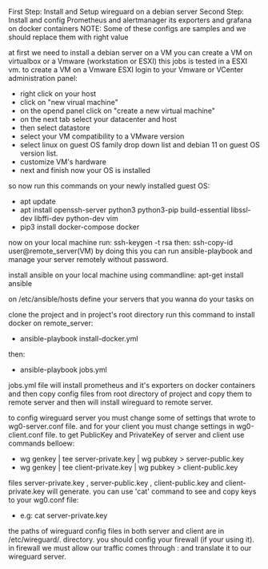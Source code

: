 First Step: Install and Setup wireguard on a debian server
Second Step: Install and config Prometheus and alertmanager its exporters and grafana on docker containers
NOTE: Some of these configs are samples and we should replace them with right value

at first we need to install a debian server on a VM
you can create a VM on virtualbox or a Vmware (workstation or ESXI)
this jobs is tested in a ESXI vm.
to create a VM on a Vmware ESXI login to your Vmware or VCenter administration panel:
- right click on your host
- click on "new virual machine"
- on the opend panel click on "create a new virtual machine"
- on the next tab select your datacenter and host
- then select datastore
- select your VM compatibility to a VMware version
- select linux on guest OS family drop down list and debian 11 on guest OS version list.
- customize VM's hardware 
- next and finish
now your OS is installed

so now run this commands on your newly installed guest OS:
- apt update
- apt install openssh-server python3 python3-pip build-essential libssl-dev libffi-dev python-dev vim 
- pip3 install docker-compose docker

now on your local machine run:
  ssh-keygen -t rsa
then: 
  ssh-copy-id  user@remote_server(VM)
by doing this you can run ansible-playbook and manage your server remotely without password.

install ansible on your local machine using commandline:
apt-get install ansible

on /etc/ansible/hosts define your servers that you wanna do your tasks on

clone the project and in project's root directory run this command to install docker on remote_server:
- ansible-playbook install-docker.yml

then: 
- ansible-playbook jobs.yml

jobs.yml file will install prometheus and it's exporters on docker containers and then copy config files from root directory of project and copy them
to remote server and then will install wireguard to remote server.

to config wireguard server you must change some of settings that wrote to wg0-server.conf file.
and for your client you must change settings in wg0-client.conf file.
to get PublicKey and PrivateKey of server and client use commands belloew:
- wg genkey | tee server-private.key | wg pubkey > server-public.key
- wg genkey | tee client-private.key | wg pubkey > client-public.key

files server-private.key , server-public.key , client-public.key and client-private.key will generate.
you can use 'cat' command to see and copy keys to your wg0.conf file:
- e.g: cat server-private.key

the paths of wireguard config files in both server and client are in /etc/wireguard/. directory.
you should config your firewall (if your using it).
in firewall we must allow our traffic comes through <Server Internet PublicIP>:<Port of our vpn> and translate it to our wireguard server.






